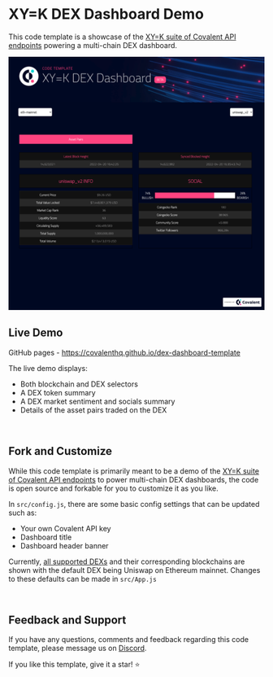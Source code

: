 # XY=K DEX Dashboard Demo
This code template is a showcase of the [XY=K suite of Covalent API endpoints](https://www.covalenthq.com/docs/api/#/0/Get%20XY=K%20pools/USD/1) powering a multi-chain DEX dashboard. 

![DEX Dashboard Example](./public/dex-dashboard-example.png)


## Live Demo
GitHub pages - https://covalenthq.github.io/dex-dashboard-template

The live demo displays:
* Both blockchain and DEX selectors
* A DEX token summary
* A DEX market sentiment and socials summary
* Details of the asset pairs traded on the DEX


&nbsp;
## Fork and Customize
While this code template is primarily meant to be a demo of the [XY=K suite of Covalent API endpoints](https://www.covalenthq.com/docs/api/#/0/Get%20XY=K%20pools/USD/1) to power multi-chain DEX dashboards, the code is open source and forkable for you to customize it as you like.

In `src/config.js`, there are some basic config settings that can be updated such as:
* Your own Covalent API key
* Dashboard title
* Dashboard header banner

Currently, [all supported DEXs](https://www.covalenthq.com/docs/api/#/0/Get%20XY=K%20supported%20DEXes/USD/1) and their corresponding blockchains are shown with the default DEX being Uniswap on Ethereum mainnet. Changes to these defaults can be made in `src/App.js`


&nbsp;
## Feedback and Support
If you have any questions, comments and feedback regarding this code template, please message us on [Discord](https://covalenthq.com/discord).

If you like this template, give it a star! :star: 

